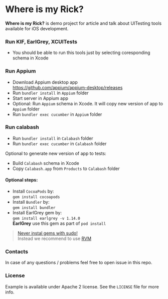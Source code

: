 # Where is my Rick?
**Where is my Rick?** is demo project for article and talk about UITesting tools available for iOS development.

### Run KIF, EarlGrey, XCUITests
- You should be able to run this tools just by selecting coresponding schema in Xcode

### Run Appium
- Download Appium desktop app  
  https://github.com/appium/appium-desktop/releases
- Run `bundler install` in `Appium` folder
- Start server in Appium app
- Optional: Run `Appium` schema in Xcode. It will copy new version of app to `Appium` folder
- Run `bundler exec cucumber` in `Appium` folder

### Run calabash
- Run `bundler install` in `Calabash` folder
- Run `bundler exec cucumber` in `Calabash` folder

Optional to generate new version of app to tests:
- Build `Calabash` schema in Xcode
- Copy `Calabash.app` from `Products` to `Calabash` folder

#### Optional steps:
- Install `CocoaPods` by:  
  `gem install cocoapods`
- Install `Bundler` by:  
  `gem install bundler`
- Install EarlGrey gem by:  
  `gem install earlgrey -v 1.14.0`  
**EarlGrey** use this gem as part of `pod install`  

> [Never instal gems with sudo!](https://github.com/calabash/calabash-ios/wiki/Best-Practice%3A--Never-install-gems-with-sudo)  
> Instead we recommend to use [RVM](https://rvm.io)

### Contacts
In case of any questions / problems feel free to open issue in this repo.

### License
Example is available under Apache 2 license. See the `LICENSE` file for more info.